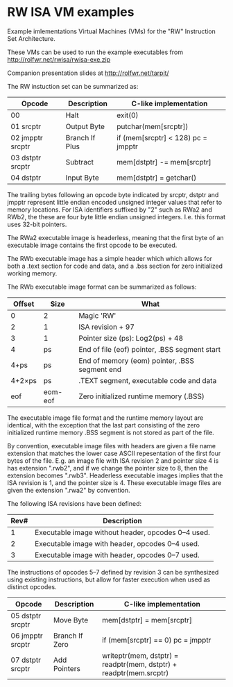 RW ISA VM examples
==================

Example imlementations Virtual Machines (VMs) for the "RW" Instruction Set
Architecture.

These VMs can be used to run the example executables from
http://rolfwr.net/rwisa/rwisa-exe.zip

Companion presentation slides at http://rolfwr.net/tarpit/

The RW instuction set can be summarized as:

| Opcode           | Description    | C-like implementation              |
| ---------------- | -------------- | ---------------------------------- |
| 00               | Halt           | exit(0)                            |
| 01 srcptr        | Output Byte    | putchar(mem[srcptr])               |
| 02 jmpptr srcptr | Branch If Plus | if (mem[srcptr] < 128) pc = jmpptr |
| 03 dstptr srcptr | Subtract       | mem[dstptr] -= mem[srcptr]         |
| 04 dstptr        | Input Byte     | mem[dstptr] = getchar()            |

The trailing bytes following an opcode byte indicated by srcptr, dstptr and
jmpptr represent little endian encoded unsigned integer values that refer
to memory locations. For ISA identifiers suffixed by "2" such as RWa2 and RWb2,
the these are four byte little endian unsigned integers. I.e. this format uses
32-bit pointers.

The RWa2 executable image is headerless, meaning that the first byte of an
executable image contains the first opcode to be executed.

The RWb executable image has a simple header which which allows for both a
.text section for code and data, and a .bss section for zero initialized
working memory.

The RWb executable image format can be summarized as follows:

| Offset | Size    | What                                          |
| ------ | ------- | --------------------------------------------- |
| 0      | 2       | Magic 'RW'                                    |
| 2      | 1       | ISA revision + 97                             |
| 3      | 1       | Pointer size (ps): Log2(ps) + 48              |
| 4      | ps      | End of file (eof) pointer, .BSS segment start |
| 4+ps   | ps      | End of memory (eom) pointer, .BSS segment end |
| 4+2×ps | ps      | .TEXT segment, executable code and data       |
| eof    | eom-eof | Zero initialized runtime memory (.BSS)        |

The executable image file format and the runtime memory layout are identical,
with the exception that the last part consisting of the zero initialized
runtime memory .BSS segment is not stored as part of the file.

By convention, executable image files with headers are given a file name
extension that matches the lower case ASCII repesentation of the first
four bytes of the file. E.g. an image file with ISA revision 2 and pointer
size 4 is has extension ".rwb2", and if we change the pointer size to 8,
then the extension becomes ".rwb3". Headerless executable images implies
that the ISA revision is 1, and the pointer size is 4. These executable
image files are given the extension ".rwa2" by convention.

The following ISA revisions have been defined:

| Rev# | Description                                        |
| ---- | -------------------------------------------------- |
| 1    | Executable image without header, opcodes 0–4 used. |
| 2    | Executable image with header, opcodes 0–4 used.    |
| 3    | Executable image with header, opcodes 0–7 used.    |

The instructions of opcodes 5–7 defined by revision 3 can be synthesized
using existing instructions, but allow for faster execution when used as
distinct opcodes.

| Opcode           | Description    | C-like implementation                                              |
| ---------------- | -------------- | ------------------------------------------------------------------ |
| 05 dstptr srcptr | Move Byte      | mem[dstptr] = mem[srcptr]                                          |
| 06 jmpptr srcptr | Branch If Zero | if (mem[srcptr] == 0) pc = jmpptr                                  |
| 07 dstptr srcptr | Add Pointers   | writeptr(mem, dstptr) = readptr(mem, dstptr) + readptr(mem.srcptr) |
